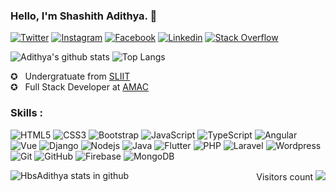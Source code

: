 ### Hello, I'm Shashith Adithya. 👋

[![Twitter](https://img.shields.io/badge/Twitter-222222?&style=flat-square&logo=instagram&logoColor=white&link=https://twitter.com/HbsAdithya)](https://twitter.com/HbsAdithya)
[![Instagram](https://img.shields.io/badge/Instagram-222222?&style=flat-square&logo=instagram&logoColor=white&link=https://www.instagram.com/___a_d_i_t_h_y_a__/)](https://www.instagram.com/___a_d_i_t_h_y_a__/)
[![Facebook](https://img.shields.io/badge/Facebook-222222?&style=flat-square&logo=facebook&logoColor=white&link=https://www.facebook.com/Prasad.Chathuranga.9710https://www.facebook.com/shashithadithyawijerathne/)](https://www.facebook.com/shashithadithyawijerathne/)
[![Linkedin](https://img.shields.io/badge/-LinkedIn-222222?style=flat-square&logo=Linkedin&logoColor=white&link=https://www.linkedin.com/in/shashith-adithya-876382182/)](https://www.linkedin.com/in/shashith-adithya-876382182/)
[![Stack Overflow](https://img.shields.io/badge/-Stack%20Overflow-222222?style=flat-square&logo=stack-overflow&logoColor=white&link=https://stackoverflow.com/users/12101570/hbs-adithya)](https://stackoverflow.com/users/12101570/hbs-adithya)

![Adithya's github stats](https://github-readme-stats.vercel.app/api?username=HbsAdithya&show_icons=true&hide_border=true)
![Top Langs](https://github-readme-stats.vercel.app/api/top-langs/?username=HbsAdithya&layout=compact)


✪   &nbsp; Undergratuate from [ SLIIT ](https://www.sliit.lk) <br/>
✪   &nbsp; Full Stack Developer at [ AMAC ](https://www.amac.lk/) <br/>


### Skills : <br/>
![HTML5](https://img.shields.io/badge/-HTML5-E34F26?style=flat-square&logo=html5&logoColor=white)
![CSS3](https://img.shields.io/badge/-CSS3-1572B6?style=flat-square&logo=css3)
![Bootstrap](https://img.shields.io/badge/-Bootstrap-563D7C?style=flat-square&logo=bootstrap)
![JavaScript](https://img.shields.io/badge/-JavaScript-black?style=flat-square&logo=javascript)
![TypeScript](https://img.shields.io/badge/-TypeScript-007ACC?style=flat-square&logo=typescript)
![Angular](https://img.shields.io/badge/-Angular-DD0031?style=flat-square&logo=angular)
![Vue](https://img.shields.io/badge/-Vuejs-black?style=flat-square&logo=vue)
![Django](https://img.shields.io/badge/-Django-black?style=flat-square&logo=django)
![Nodejs](https://img.shields.io/badge/-Nodejs-black?style=flat-square&logo=Node.js)
![Java](https://img.shields.io/badge/-Java-red?style=flat-square&logo=java)
![Flutter](https://img.shields.io/badge/-Flutter-02569B?style=flat-square&logo=flutter)
![PHP](https://img.shields.io/badge/PHP-black?style=flat-square&logo=php)
![Laravel](https://img.shields.io/badge/Laravel-black?style=flat-square&logo=laravel)
![Wordpress](https://img.shields.io/badge/Wordpress-1572B6?style=flat-square&logo=wordpress)
![Git](https://img.shields.io/badge/-Git-black?style=flat-square&logo=git)
![GitHub](https://img.shields.io/badge/-GitHub-181717?style=flat-square&logo=github)
![Firebase](https://img.shields.io/badge/Firebase-007ACC?style=flat-square&logo=firebase)
![MongoDB](https://img.shields.io/badge/-MongoDB-black?style=flat-square&logo=mongodb)
<br/>
<p align="right">Visitors count <img src="https://profile-counter.glitch.me/HbsAdithya/count.svg" />
<img align="left" alt="HbsAdithya stats in github" src="https://github-readme-stats.vercel.app/api?username=HbsAdithya&show_icons=true&hide_border=true" />
